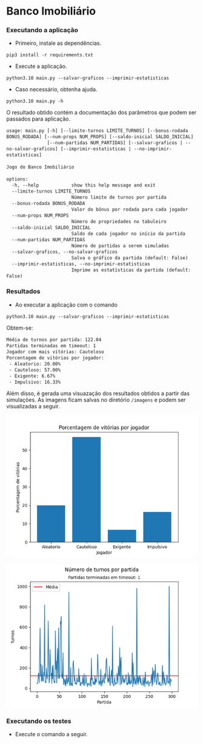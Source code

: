# Banco Imobiliário

### Executando a aplicação
-  Primeiro, instale as dependências.
```console
pip3 install -r requirements.txt
```

- Execute a aplicação.
```console
python3.10 main.py --salvar-graficos --imprimir-estatisticas
``` 

- Caso necessário, obtenha ajuda.
```console
python3.10 main.py -h
```

O resultado obtido contém a documentação dos parâmetros que podem ser passados para aplicação.
```console
usage: main.py [-h] [--limite-turnos LIMITE_TURNOS] [--bonus-rodada BONUS_RODADA] [--num-props NUM_PROPS] [--saldo-inicial SALDO_INICIAL]
               [--num-partidas NUM_PARTIDAS] [--salvar-graficos | --no-salvar-graficos] [--imprimir-estatisticas | --no-imprimir-estatisticas]

Jogo do Banco Imobiliário

options:
  -h, --help            show this help message and exit
  --limite-turnos LIMITE_TURNOS
                        Número limite de turnos por partida
  --bonus-rodada BONUS_RODADA
                        Valor do bônus por rodada para cada jogador
  --num-props NUM_PROPS
                        Número de propriedades no tabuleiro
  --saldo-inicial SALDO_INICIAL
                        Saldo de cada jogador no início da partida
  --num-partidas NUM_PARTIDAS
                        Número de partidas a serem simuladas
  --salvar-graficos, --no-salvar-graficos
                        Salva o gráfico da partida (default: False)
  --imprimir-estatisticas, --no-imprimir-estatisticas
                        Imprime as estatísticas da partida (default: False)
```

### Resultados
- Ao executar a aplicação com o comando 
```console
python3.10 main.py --salvar-graficos --imprimir-estatisticas
``` 

Obtem-se:
```console
Média de turnos por partida: 122.04
Partidas terminadas em timeout: 1
Jogador com mais vitórias: Cauteloso
Porcentagem de vitórias por jogador:
 - Aleatorio: 20.00%
 - Cauteloso: 57.00%
 - Exigente: 6.67%
 - Impulsivo: 16.33%
```

Além disso, é gerada uma visuazação dos resultados obtidos a partir das simulações. As imagens ficam salvas no diretório ```/imagens``` e podem ser visualizadas a seguir.

![porcentagem_vitorias](imagens/porcentagem_vitorias.png)

![num_turnos](imagens/num_turnos.png)

### Executando os testes
- Execute o comando a seguir.
```pytest
```